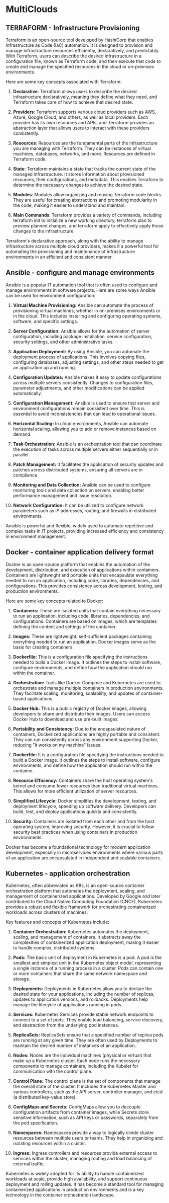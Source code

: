 # MultiClouds
 
 ## TERRAFORM - Infrastructure Provisioning

Terraform is an open-source tool developed by HashiCorp that enables Infrastructure as Code (IaC) automation. It is designed to provision and manage infrastructure resources efficiently, declaratively, and predictably. With Terraform, users can describe the desired infrastructure in a configuration file, known as Terraform code, and then execute that code to create and manage the specified resources in the cloud or on-premises environments.

Here are some key concepts associated with Terraform:

1. **Declarative**: Terraform allows users to describe the desired infrastructure declaratively, meaning they define what they need, and Terraform takes care of how to achieve that desired state.

2. **Providers**: Terraform supports various cloud providers such as AWS, Azure, Google Cloud, and others, as well as local providers. Each provider has its own resources and APIs, and Terraform provides an abstraction layer that allows users to interact with these providers consistently.

3. **Resources**: Resources are the fundamental parts of the infrastructure you are managing with Terraform. They can be instances of virtual machines, databases, networks, and more. Resources are defined in Terraform code.

4. **State**: Terraform maintains a state that tracks the current state of the managed infrastructure. It stores information about provisioned resources, their configurations, and metadata. This enables Terraform to determine the necessary changes to achieve the desired state.

5. **Modules**: Modules allow organizing and reusing Terraform code blocks. They are useful for creating abstractions and promoting modularity in the code, making it easier to understand and maintain.

6. **Main Commands**: Terraform provides a variety of commands, including terraform init to initialize a new working directory, terraform plan to preview planned changes, and terraform apply to effectively apply those changes to the infrastructure.

Terraform's declarative approach, along with the ability to manage infrastructure across multiple cloud providers, makes it a powerful tool for automating the provisioning and maintenance of infrastructure environments in an efficient and consistent manner.

 ## Ansible - configure and manage environments

Ansible is a popular IT automation tool that is often used to configure and manage environments in software projects. Here are some ways Ansible can be used for environment configuration:

1. **Virtual Machine Provisioning:** Ansible can automate the process of provisioning virtual machines, whether in on-premises environments or in the cloud. This includes installing and configuring operating systems, software, and specific settings.

2. **Server Configuration:** Ansible allows for the automation of server configuration, including package installation, service configuration, security settings, and other administrative tasks.

3. **Application Deployment:** By using Ansible, you can automate the deployment process of applications. This involves copying files, configuring databases, adjusting settings, and other steps needed to get an application up and running.

4. **Configuration Updates:** Ansible makes it easy to update configurations across multiple servers consistently. Changes to configuration files, parameter adjustments, and other modifications can be applied automatically.

5. **Configuration Management:** Ansible is used to ensure that server and environment configurations remain consistent over time. This is essential to avoid inconsistencies that can lead to operational issues.

6. **Horizontal Scaling:** In cloud environments, Ansible can automate horizontal scaling, allowing you to add or remove instances based on demand.

7. **Task Orchestration:** Ansible is an orchestration tool that can coordinate the execution of tasks across multiple servers either sequentially or in parallel.

8. **Patch Management:** It facilitates the application of security updates and patches across distributed systems, ensuring all servers are in compliance.

9. **Monitoring and Data Collection:** Ansible can be used to configure monitoring tools and data collection on servers, enabling better performance management and issue resolution.

10. **Network Configuration:** It can be utilized to configure network parameters such as IP addresses, routing, and firewalls in distributed environments.

Ansible is powerful and flexible, widely used to automate repetitive and complex tasks in IT projects, providing increased efficiency and consistency in environment management.

## Docker - container application delivery format

Docker is an open-source platform that enables the automation of the development, distribution, and execution of applications within containers. Containers are lightweight and portable units that encapsulate everything needed to run an application, including code, libraries, dependencies, and configurations. This provides consistency across development, testing, and production environments.

Here are some key concepts related to Docker:

1. **Containers:** These are isolated units that contain everything necessary to run an application, including code, libraries, dependencies, and configurations. Containers are based on images, which are templates defining the content and settings of the container.

2. **Images:** These are lightweight, self-sufficient packages containing everything needed to run an application. Docker images serve as the basis for creating containers.

3. **Dockerfile:** This is a configuration file specifying the instructions needed to build a Docker image. It outlines the steps to install software, configure environments, and define how the application should run within the container.

4. **Orchestration:** Tools like Docker Compose and Kubernetes are used to orchestrate and manage multiple containers in production environments. They facilitate scaling, monitoring, scalability, and updates of container-based applications.

5. **Docker Hub:** This is a public registry of Docker images, allowing developers to share and distribute their images. Users can access Docker Hub to download and use pre-built images.

6. **Portability and Consistency:** Due to the encapsulated nature of containers, Dockerized applications are highly portable and consistent. They can run consistently across any environment supporting Docker, reducing "it works on my machine" issues.

7. **Dockerfile:** It is a configuration file specifying the instructions needed to build a Docker image. It outlines the steps to install software, configure environments, and define how the application should run within the container.

8. **Resource Efficiency:** Containers share the host operating system's kernel and consume fewer resources than traditional virtual machines. This allows for more efficient utilization of server resources.

9. **Simplified Lifecycle:** Docker simplifies the development, testing, and deployment lifecycle, speeding up software delivery. Developers can build, test, and deploy applications quickly and consistently.

10. **Security:** Containers are isolated from each other and from the host operating system, improving security. However, it is crucial to follow security best practices when using containers in production environments.

Docker has become a foundational technology for modern application development, especially in microservices environments where various parts of an application are encapsulated in independent and scalable containers.

## Kubernetes - application orchestration

Kubernetes, often abbreviated as K8s, is an open-source container orchestration platform that automates the deployment, scaling, and management of containerized applications. Developed by Google and later contributed to the Cloud Native Computing Foundation (CNCF), Kubernetes provides a robust and flexible framework for orchestrating containerized workloads across clusters of machines.

Key features and concepts of Kubernetes include:

1. **Container Orchestration:** Kubernetes automates the deployment, scaling, and management of containers. It abstracts away the complexities of containerized application deployment, making it easier to handle complex, distributed systems.

2. **Pods:** The basic unit of deployment in Kubernetes is a pod. A pod is the smallest and simplest unit in the Kubernetes object model, representing a single instance of a running process in a cluster. Pods can contain one or more containers that share the same network namespace and storage.

3. **Deployments:** Deployments in Kubernetes allow you to declare the desired state for your applications, including the number of replicas, updates to application versions, and rollbacks. Deployments help manage the lifecycle of applications running in pods.

4. **Services:** Kubernetes Services provide stable network endpoints to connect to a set of pods. They enable load balancing, service discovery, and abstraction from the underlying pod instances.

5. **ReplicaSets:** ReplicaSets ensure that a specified number of replica pods are running at any given time. They are often used by Deployments to maintain the desired number of instances of an application.

6. **Nodes:** Nodes are the individual machines (physical or virtual) that make up a Kubernetes cluster. Each node runs the necessary components to manage containers, including the Kubelet for communication with the control plane.

7. **Control Plane:** The control plane is the set of components that manage the overall state of the cluster. It includes the Kubernetes Master and various controllers, such as the API server, controller manager, and etcd (a distributed key-value store).

8. **ConfigMaps and Secrets:** ConfigMaps allow you to decouple configuration artifacts from container images, while Secrets store sensitive information, such as API keys or passwords, separately from the pod specification.

9. **Namespaces:** Namespaces provide a way to logically divide cluster resources between multiple users or teams. They help in organizing and isolating resources within a cluster.

10. **Ingress:** Ingress controllers and resources provide external access to services within the cluster, managing routing and load balancing of external traffic.

Kubernetes is widely adopted for its ability to handle containerized workloads at scale, provide high availability, and support continuous deployment and rolling updates. It has become a standard tool for managing containerized applications in production environments and is a key technology in the container orchestration landscape.

















